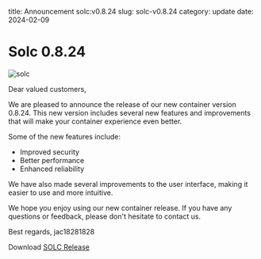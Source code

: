 title: Announcement solc:v0.8.24
slug: solc-v0.8.24
category: update
date: 2024-02-09

# Solc 0.8.24

![solc]({static}/images/universe/solc.png)

Dear valued customers,

We are pleased to announce the release of our new container version 0.8.24. This new version includes several new features and improvements that will make your container experience even better.

Some of the new features include:

- Improved security
- Better performance
- Enhanced reliability

We have also made several improvements to the user interface, making it easier to use and more intuitive.

We hope you enjoy using our new container release. If you have any questions or feedback, please don't hesitate to contact us.

Best regards,
jac18281828

Download [SOLC Release](https://github.com/jac18281828/solc/pkgs/container/solc/177129749?tag=v0.8.24)
